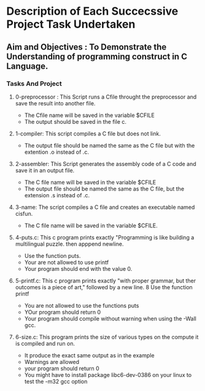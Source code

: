 # Description of Each Succecssive Project Task Undertaken

## Aim and Objectives : To Demonstrate the Understanding of programming construct in C Language.

### Tasks And Project
1. 0-preprocessor : This Script runs a Cfile throught the preprocessor and save the result into another file.
    * The Cfile name will be saved in the variable $CFILE
    * The output should be saved in the file c.
    
2. 1-compiler: This script compiles a C file but does not link.
    * The output file should be named the same as the C file but with the extention .o instead of .c.

3. 2-assembler: This Script generates the assembly code of a C code and save it in an output file.
    * The C file name will be saved in the variable $CFILE
    * The output file should be named the same as the C file, but the extension .s instead of .c.

4. 3-name: The script compiles a C file and creates an executable named cisfun.
    * The C file name will be saved in the variable $CFILE.

5. 4-puts.c: This c program prints exactly "Programming is like building a multilingual puzzle. then apppend newline.
    * Use the function puts.
    * Your are not allowed to use printf
    * Your program should end with the value 0.
    
6. 5-printf.c: This c program prints exactly "with proper grammar, but ther outcomes is a piece of art," followed by a new line.
     8 Use the function printf
     * You are not allowed to use the functions puts
     * YOur program should return 0
     * Your program should compile without warning when using the -Wall gcc.

7. 6-size.c: This program prints the size of various types on the compute it is compiled and run on.
    * It produce the exact same output as in the example
    * Warnings are allowed
    * your program should return 0
    * You might have to install package libc6-dev-0386 on your linux to test the -m32 gcc option
